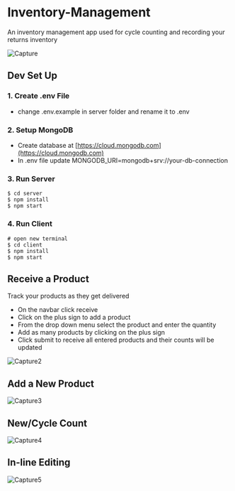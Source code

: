 # Inventory-Management
An inventory management app used for cycle counting and recording your returns inventory

![Capture](https://user-images.githubusercontent.com/69001161/234136792-ed63c1b2-ac37-4dfa-89b8-f1c04b4f2ce1.PNG)

## Dev Set Up
### 1. Create .env File

- change .env.example in server folder and rename it to .env

### 2. Setup MongoDB

  - Create database at [https://cloud.mongodb.com](https://cloud.mongodb.com)
  - In .env file update MONGODB_URI=mongodb+srv://your-db-connection

### 3. Run Server

```
$ cd server
$ npm install
$ npm start
```

### 4. Run Client

```
# open new terminal
$ cd client
$ npm install
$ npm start
```
## Receive a Product

Track your products as they get delivered

* On the navbar click receive
* Click on the plus sign to add a product
* From the drop down menu select the product and enter the quantity
* Add as many products by clicking on the plus sign
* Click submit to receive all entered products and their counts will be updated


![Capture2](https://user-images.githubusercontent.com/69001161/234270104-9fb2a473-fae6-490e-aa26-8e4043cc7acd.PNG)

## Add a New Product
![Capture3](https://user-images.githubusercontent.com/69001161/234270109-134229a4-e075-41d4-8ed0-b855ac3283e8.PNG)

## New/Cycle Count
![Capture4](https://user-images.githubusercontent.com/69001161/234270111-b1ad4716-4bfb-41f8-8cc2-2fac2796812d.PNG)

## In-line Editing
![Capture5](https://user-images.githubusercontent.com/69001161/234270116-2962d053-be62-45e6-b241-f83368e0baa1.PNG)


